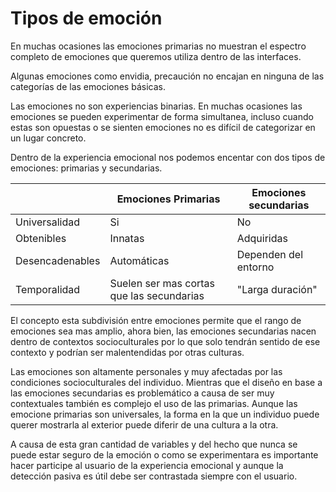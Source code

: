 # Tipos de emoción

En muchas ocasiones las emociones primarias no muestran el espectro completo de emociones que queremos utiliza dentro de las interfaces.

Algunas emociones como envidia, precaución no encajan en ninguna de las categorías de las emociones básicas.

Las emociones no son experiencias binarias. En muchas ocasiones las emociones se pueden experimentar de forma simultanea, incluso cuando estas son opuestas o se sienten emociones no es difícil de categorizar en un lugar concreto.

Dentro de la experiencia emocional nos podemos encentar con dos tipos de emociones: primarias y secundarias.

|                 | Emociones Primarias                       | Emociones secundarias |
| --------------- | ----------------------------------------- | --------------------- |
| Universalidad   | Si                                        | No                    |
| Obtenibles      | Innatas                                   | Adquiridas            |
| Desencadenables | Automáticas                               | Dependen del entorno  |
| Temporalidad    | Suelen ser mas cortas que las secundarias | "Larga duración"      |

El concepto esta subdivisión entre emociones permite que el rango de emociones sea mas amplio, ahora bien, las emociones secundarias nacen dentro de contextos socioculturales por lo que solo tendrán sentido de ese contexto y podrían ser malentendidas por otras culturas.

Las emociones son altamente personales y muy afectadas por las condiciones socioculturales del individuo. Mientras que el diseño en base a las emociones secundarias es problemático a causa de ser muy contextuales también es complejo el uso de las primarias. Aunque las emocione primarias son universales, la forma en la que un individuo puede querer mostrarla al exterior puede diferir de una cultura a la otra.

A causa de esta gran cantidad de variables y del hecho que nunca se puede estar seguro de la emoción o como se experimentara es importante hacer participe al usuario de la experiencia emocional y aunque la detección pasiva es útil debe ser contrastada siempre con el usuario.